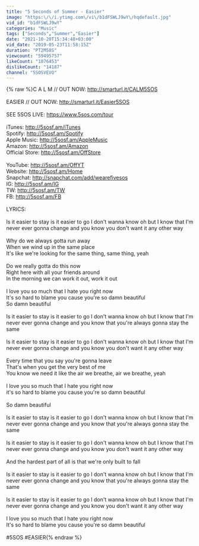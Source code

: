 ```yaml
---
title: "5 Seconds of Summer - Easier"
image: "https:\/\/i.ytimg.com\/vi\/b1dFSWLJ9wY\/hqdefault.jpg"
vid_id: "b1dFSWLJ9wY"
categories: "Music"
tags: ["Seconds","Summer","Easier"]
date: "2021-10-20T15:34:48+03:00"
vid_date: "2019-05-23T11:58:15Z"
duration: "PT2M58S"
viewcount: "59495757"
likeCount: "1076453"
dislikeCount: "14187"
channel: "5SOSVEVO"
---
```

{% raw %}C A L M // OUT NOW: <a rel="nofollow" target="blank" href="http://smarturl.it/CALM5SOS">http://smarturl.it/CALM5SOS</a><br /><br />EASIER // OUT NOW: <a rel="nofollow" target="blank" href="http://smarturl.it/Easier5SOS">http://smarturl.it/Easier5SOS</a><br /><br />SEE 5SOS LIVE: <a rel="nofollow" target="blank" href="https://www.5sos.com/tour">https://www.5sos.com/tour</a><br /><br />iTunes: <a rel="nofollow" target="blank" href="http://5sosf.am/iTunes">http://5sosf.am/iTunes</a><br />Spotify: <a rel="nofollow" target="blank" href="http://5sosf.am/Spotify">http://5sosf.am/Spotify</a><br />Apple Music: <a rel="nofollow" target="blank" href="http://5sosf.am/AppleMusic">http://5sosf.am/AppleMusic</a><br />Amazon: <a rel="nofollow" target="blank" href="http://5sosf.am/Amazon">http://5sosf.am/Amazon</a><br />Official Store: <a rel="nofollow" target="blank" href="http://5sosf.am/OffStore">http://5sosf.am/OffStore</a><br /><br />YouTube: <a rel="nofollow" target="blank" href="http://5sosf.am/OffYT">http://5sosf.am/OffYT</a><br />Website: <a rel="nofollow" target="blank" href="http://5sosf.am/Home">http://5sosf.am/Home</a><br />Snapchat: <a rel="nofollow" target="blank" href="http://snapchat.com/add/wearefivesos">http://snapchat.com/add/wearefivesos</a><br />IG: <a rel="nofollow" target="blank" href="http://5sosf.am/IG">http://5sosf.am/IG</a><br />TW: <a rel="nofollow" target="blank" href="http://5sosf.am/TW">http://5sosf.am/TW</a><br />FB: <a rel="nofollow" target="blank" href="http://5sosf.am/FB">http://5sosf.am/FB</a><br /><br />LYRICS:<br /><br />Is it easier to stay is it easier to go I don't wanna know oh but I know that I'm never ever gonna change and you know you don't want it any other way<br /><br />Why do we always gotta run away<br />When we wind up in the same place<br />It's like we're looking for the same thing, same thing, yeah<br /><br />Do we really gotta do this now<br />Right here with all your friends around <br />In the morning we can work it out, work it out<br /><br />I love you so much that I hate you right now<br />It's so hard to blame you cause you're so damn beautiful<br />So damn beautiful<br /><br />Is it easier to stay is it easier to go I don't wanna know oh but I know that I'm never ever gonna change and you know that you're always gonna stay the same<br /><br />Is it easier to stay is it easier to go I don't wanna know oh but I know that I'm never ever gonna change and you know you don't want it any other way<br /><br />Every time that you say you're gonna leave<br />That's when you get the very best of me<br />You know we need it like the air we breathe, air we breathe, yeah<br /><br />I love you so much that I hate you right now<br />it's so hard to blame you cause you're so damn beautiful<br /><br />So damn beautiful<br /><br />Is it easier to stay is it easier to go I don't wanna know oh but I know that I'm never ever gonna change and you know that you're always gonna stay the same<br /><br />Is it easier to stay is it easier to go I don't wanna know oh but I know that I'm never ever gonna change and you know you don't want it any other way<br /><br />And the hardest part of all is that we're only built to fall<br /><br />Is it easier to stay is it easier to go I don't wanna know oh but I know that I'm never ever gonna change and you know that you're always gonna stay the same<br /><br />Is it easier to stay is it easier to go I don't wanna know oh but I know that I'm never ever gonna change and you know you don't want it any other way<br /><br />I love you so much that I hate you right now<br />It's so hard to blame you cause you're so damn beautiful<br /><br />#5SOS #EASIER{% endraw %}
